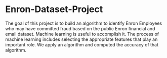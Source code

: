 # Enron-Dataset-Project

The goal of this project is to build an algorithm to identify Enron Employees who may have committed fraud based on the public Enron financial and email dataset. Machine learning is useful to accomplish it. The process of machine learning includes selecting the appropriate features that play an important role. We apply an algorithm and computed the accuracy of that algorithm.
